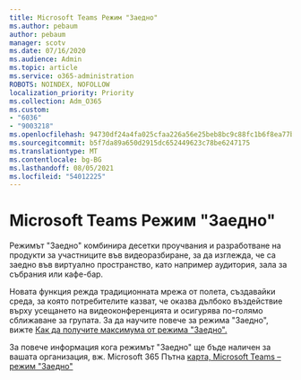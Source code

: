 ```yaml
---
title: Microsoft Teams Режим "Заедно"
ms.author: pebaum
author: pebaum
manager: scotv
ms.date: 07/16/2020
ms.audience: Admin
ms.topic: article
ms.service: o365-administration
ROBOTS: NOINDEX, NOFOLLOW
localization_priority: Priority
ms.collection: Adm_O365
ms.custom:
- "6036"
- "9003218"
ms.openlocfilehash: 94730df24a4fa025cfaa226a56e25beb8bc9c88fc1b6f8ea77bc6e97ee7c73f8
ms.sourcegitcommit: b5f7da89a650d2915dc652449623c78be6247175
ms.translationtype: MT
ms.contentlocale: bg-BG
ms.lasthandoff: 08/05/2021
ms.locfileid: "54012225"
---
```

# <a name="microsoft-teams-together-mode"></a>Microsoft Teams Режим "Заедно"

Режимът "Заедно" комбинира десетки проучвания и разработване на продукти за участниците във видеоразбиране, за да изглежда, че са заедно във виртуално пространство, като например аудитория, зала за събрания или кафе-бар. 

Новата функция режда традиционната мрежа от полета, създавайки среда, за която потребителите казват, че оказва дълбоко въздействие върху усещането на видеоконференцията и осигурява по-голямо сближаване за групата. За да научите повече за режима "Заедно", вижте [Как да получите максимума от режима "Заедно".](https://techcommunity.microsoft.com/t5/microsoft-teams-blog/how-to-get-the-most-from-together-mode/ba-p/1509496)  

За повече информация кога режимът "Заедно" ще бъде наличен за вашата организация, вж. Microsoft 365 Пътна [карта, Microsoft Teams – режим "Заедно"](https://www.microsoft.com/microsoft-365/roadmap?featureid=65942)